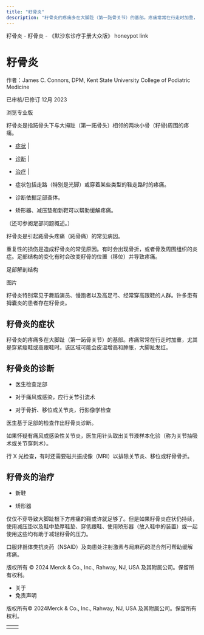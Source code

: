 ```yaml
---
title: "籽骨炎"
description: "籽骨炎的疼痛多在大脚趾（第一跖骨关节）的基部。疼痛常常在行走时加重，尤其是穿紧瘦鞋或高跟鞋时。该区域可能会皮温增高和肿胀，大脚趾发红。"
---
```


﻿籽骨炎 \- 籽骨炎 \- 《默沙东诊疗手册大众版》 honeypot link

# 籽骨炎

作者：James C. Connors, DPM, Kent State University College of Podiatric Medicine

已审核/已修订 12月 2023

浏览专业版

籽骨炎是指跖骨头下与大拇趾（第一跖骨头）相邻的两块小骨（籽骨)周围的疼痛。

- [症状](#症状_v26371481_zh) \|
- [诊断](#诊断_v26371484_zh) \|
- [治疗](#治疗_v26371498_zh) \|

- 症状包括走路（特别是光脚）或穿着某些类型的鞋走路时的疼痛。

- 诊断依据足部查体。

- 矫形器、减压垫和新鞋可以帮助缓解疼痛。


（还可参阅足部问题概述。）

籽骨炎是引起跖骨头疼痛（跖骨痛）的常见病因。

重复性的损伤是造成籽骨炎的常见原因。有时会出现骨折，或者骨及周围组织的炎症。足部结构的变化有时会改变籽骨的位置（移位）并导致疼痛。

足部解剖结构



图片

籽骨炎特别常见于舞蹈演员、慢跑者以及高足弓、经常穿高跟鞋的人群。许多患有拇囊炎的患者存在籽骨炎。

## 籽骨炎的症状

籽骨炎的疼痛多在大脚趾（第一跖骨关节）的基部。疼痛常常在行走时加重，尤其是穿紧瘦鞋或高跟鞋时。该区域可能会皮温增高和肿胀，大脚趾发红。

## 籽骨炎的诊断

- 医生检查足部

- 对于痛风或感染，应行关节引流术

- 对于骨折、移位或关节炎，行影像学检查


医生基于足部的检查作出籽骨炎诊断。

如果怀疑有痛风或感染性关节炎，医生用针头取出关节液样本化验（称为关节抽吸术或关节穿刺术）。

行 X 光检查，有时还需要磁共振成像（MRI）以排除关节炎、移位或籽骨骨折。

## 籽骨炎的治疗

- 新鞋

- 矫形器


仅仅不穿导致大脚趾根下方疼痛的鞋或许就足够了。但是如果籽骨炎症状仍持续，使用减压垫以及鞋中垫厚鞋垫、穿低跟鞋、使用矫形器（放入鞋中的装置）或一起使用这些均有助于减轻籽骨的压力。

口服非甾体类抗炎药（NSAID）及向患处注射激素与局麻药的混合剂可帮助缓解疼痛。



版权所有 © 2024
Merck & Co., Inc., Rahway, NJ, USA 及其附属公司。保留所有权利。

- 关于
- 免责声明

版权所有© 2024Merck & Co., Inc., Rahway, NJ, USA 及其附属公司。保留所有权利。

|     |     |
| --- | --- |
|  |  |